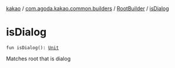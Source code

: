 [kakao](../../index.md) / [com.agoda.kakao.common.builders](../index.md) / [RootBuilder](index.md) / [isDialog](./is-dialog.md)

# isDialog

`fun isDialog(): `[`Unit`](https://kotlinlang.org/api/latest/jvm/stdlib/kotlin/-unit/index.html)

Matches root that is dialog


